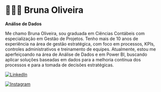 # 👩🏻‍💻 Bruna Oliveira

**Análise de Dados**

Me chamo Bruna Oliveira, sou graduada em Ciências Contábeis com especialização em Gestão de Projetos. Tenho mais de 10 anos de experiência na área de gestão estratégica, com foco em processos, KPIs, controles administrativos e treinamento de equipes. Atualmente, estou me aperfeiçoando na área de Análise de Dados e em Power BI, buscando aplicar soluções baseadas em dados para a melhoria contínua dos processos e para a tomada de decisões estratégicas.

[![LinkedIn](https://img.shields.io/badge/LinkedIn-0077B5?style=for-the-badge&logo=linkedin&logoColor=white)](https://www.linkedin.com/in/bruna-de-lima-oliveira-1849259b/)

[![Instagram](https://img.shields.io/badge/Instagram-E4405F?style=for-the-badge&logo=instagram&logoColor=white)](https://www.instagram.com/brunalimaoliveira22/)

